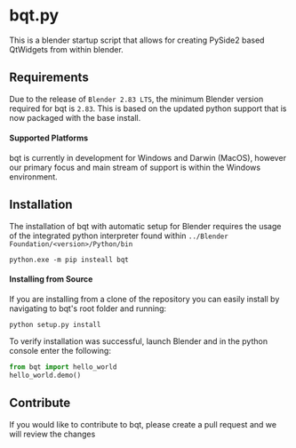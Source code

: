 # bqt.py  
This is a blender startup script that allows for creating PySide2 based QtWidgets from within blender.

## Requirements
Due to the release of `Blender 2.83 LTS`, the minimum Blender version required for bqt is `2.83`.
This is based on the updated python support that is now packaged with the base install.  

#### Supported Platforms  
bqt is currently in development for Windows and Darwin (MacOS), however our primary
focus and main stream of support is within the Windows environment.

## Installation  
The installation of bqt with automatic setup for Blender requires the usage of the integrated python
interpreter found within `../Blender Foundation/<version>/Python/bin`
```commandline
python.exe -m pip insteall bqt
```

#### Installing from Source
If you are installing from a clone of the repository you can easily install by navigating
to bqt's root folder and running:
```commandline
python setup.py install
```

To verify installation was successful, launch Blender and in the python console enter
the following:
```python
from bqt import hello_world
hello_world.demo()
```  

## Contribute
If you would like to contribute to bqt, please create a pull request and we will review
the changes
